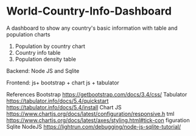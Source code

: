 # World-Country-Info-Dashboard
A dashboard to show any country's basic information with table and population charts

1. Population by country chart
2. Country info table
3. Population density table


Backend:
Node JS and Sqlite

Frontend:
js+ bootstrap + chart js + tabulator



References
Bootstrap
https://getbootstrap.com/docs/3.4/css/
Tabulator
https://tabulator.info/docs/5.4/quickstart https://tabulator.info/docs/5.4/install
Chart JS https://www.chartjs.org/docs/latest/configuration/responsive.h tml https://www.chartjs.org/docs/latest/axes/styling.html#tick-con figuration
Sqlite NodeJS https://lightrun.com/debugging/node-js-sqlite-tutorial/

